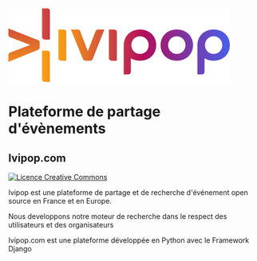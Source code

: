 <img alt="ivipop" src="https://github.com/Ivipop/ivipop.com/blob/main/img/ivipop-github.png?raw=true" style="max-width: 100%;">

<h1>Plateforme de partage d'évènements</h1>
<h2>Ivipop.com</h2>

<a href="http://creativecommons.org/licenses/by-nc-nd/4.0/" >
<img alt="Licence Creative Commons" src="https://camo.githubusercontent.com/1eb7683341794b302bcd8741de5cfb3c4f4b58c879f69d0e01a57c1e255844d9/68747470733a2f2f692e6372656174697665636f6d6d6f6e732e6f72672f6c2f62792d6e632d6e642f342e302f38307831352e706e67" style="max-width: 100%;"></a>

<p>Ivipop est une plateforme de partage et de recherche d'événement open source en France et en Europe.</p>
<p>Nous developpons notre moteur de recherche dans le respect des utilisateurs et des organisateurs</p>

<p>Ivipop.com est une plateforme développée en Python avec le Framework Django</p>

